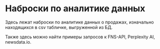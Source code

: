 # Наброски по аналитике данных

Здесь лежат наброски по аналитике данных о продажах, изначально находящихся в csv табличке, выгруженной из БД.

Также здесь можно найти примеры запросов к FNS-API, Perplexity AI, newsdata.io.
